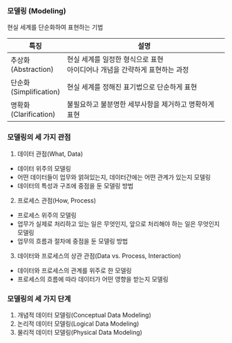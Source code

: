 ### 모델링 (Modeling)
현실 세계를 단순화하여 표현하는 기법

|특징|설명|
|---|---|
|추상화<br>(Abstraction)|현실 세계를 일정한 형식으로 표현<br>아이디어나 개념을 간략하게 표현하는 과정|
|단순화<br>(Simplification)|현실 세계를 정해진 표기법으로 단순하게 표현|
|명확화<br>(Clarification)|불필요하고 불분명한 세부사항을 제거하고 명확하게 표현|

### 모델링의 세 가지 관점
1. 데이터 관점(What, Data)  
- 데이터 위주의 모델링
- 어떤 데이터들이 업무와 얽혀있는지, 데이터간에는 어떤 관계가 있는지 모델링
- 데이터의 특성과 구조에 중점을 둔 모델링 방법
2. 프로세스 관점(How, Process)
- 프로세스 위주의 모델링
- 업무가 실제로 처리하고 있는 일은 무엇인지, 앞으로 처리해야 하는 일은 무엇인지 모델링
- 업무의 흐름과 절차에 중점을 둔 모델링 방법
3. 데이터와 프로세스의 상관 관점(Data vs. Process, Interaction)
- 데이터와 프로세스의 관계를 위주로 한 모델링
- 프로세스의 흐름에 따라 데이터가 어떤 영향을 받는지 모델링

### 모델링의 세 가지 단계
1. 개념적 데이터 모델링(Conceptual Data Modeling)
2. 논리적 데이터 모델링(Logical Data Modeling)
3. 물리적 데이터 모델링(Physical Data Modeling)
